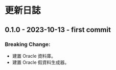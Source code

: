 # 更新日誌

## 0.1.0 - 2023-10-13 - first commit
### Breaking Change:
- 建置 Oracle 資料庫。
- 建置 Oracle 假資料生成器。